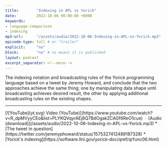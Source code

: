 ```yaml
---
title:        "Indexing in APL vs Yorick"
date:         2022-10-06 00:00:00 +0000
keywords:
- language-comparison
- indexing
mp3-url:      "/assets/audio/2022-10-06-Indexing-in-APL-vs-Yorick.mp3"
episode-type: full # or "trailer"
explicit:     "no"
block:        "no" # no means it is published
layout: podcast
excerpt_separator: <!--more-->
---
```

The indexing notation and broadcasting rules of the Yorick programming language based on a tweet by Jeremy Howard, and conclude that the two approaches achieve the same thing; one by manipulating data shape until broadcasting achieves desired result, the other by applying additional broadcasting rules on the existing shapes.
<!--more-->
<hr>
[![YouTube](yt.svg) Video (YouTube)](https://www.youtube.com/watch?v=R_dpMVyyCEo&list=PLYKQVqyrAEj8Q7BdOgakZCAGf6ReO1cue) ∙ [Audio (download)](/assets/audio/2022-10-06-Indexing-in-APL-vs-Yorick.mp3)
* [The tweet in question](https://twitter.com/jeremyphoward/status/1575327412489187328)
* [Yorick's indexing](https://software.llnl.gov/yorick-doc/qref/qrfunc06.html)
